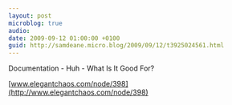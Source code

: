```yaml
---
layout: post
microblog: true
audio: 
date: 2009-09-12 01:00:00 +0100
guid: http://samdeane.micro.blog/2009/09/12/t3925024561.html
---
```

Documentation - Huh - What Is It Good For?

[www.elegantchaos.com/node/398](http://www.elegantchaos.com/node/398)
